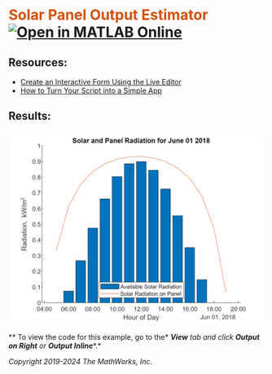 
# <span style="color:rgb(213,80,0)">Solar Panel Output Estimator</span> [![Open in MATLAB Online](https://www.mathworks.com/images/responsive/global/open-in-matlab-online.svg)](https://matlab.mathworks.com/open/github/v1?repo=yanndebray/liveapp&file=SolarPanelEstimator.mlx&focus=true)

## Resources:
* [Create an Interactive Form Using the Live Editor](https://www.mathworks.com/help/matlab/matlab_prog/live-editor-to-create-interactive-form.html)
* [How to Turn Your Script into a Simple App](https://github.com/mathworks/how-to-turn-your-script-into-a-simple-app)

## Results: 

<center><img src="media/figure_0.png" width="578" alt="figure_0.png"></center>


 ** To view the code for this example, go to the* ***View*** *tab and click* ***Output on Right*** *or* ***Output Inline****.*


*Copyright 2019-2024 The MathWorks, Inc.*

